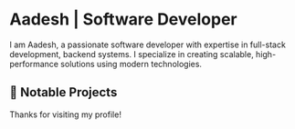 # Aadesh | Software Developer

I am Aadesh, a passionate software developer with expertise in full-stack development, backend systems. I specialize in creating scalable, high-performance solutions using modern technologies.

## 🚀 Notable Projects

Thanks for visiting my profile!
